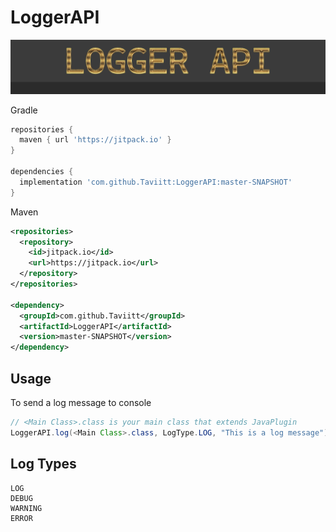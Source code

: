 # LoggerAPI
![Screenshot](LoggerAPIImg.png)

Gradle
```gradle
repositories {
  maven { url 'https://jitpack.io' }
}

dependencies {
  implementation 'com.github.Taviitt:LoggerAPI:master-SNAPSHOT'
}
```

Maven
```XML
<repositories>
  <repository>
    <id>jitpack.io</id>
    <url>https://jitpack.io</url>
  </repository>
</repositories>

<dependency>
  <groupId>com.github.Taviitt</groupId>
  <artifactId>LoggerAPI</artifactId>
  <version>master-SNAPSHOT</version>
</dependency>
```

## Usage
To send a log message to console
```java
// <Main Class>.class is your main class that extends JavaPlugin
LoggerAPI.log(<Main Class>.class, LogType.LOG, "This is a log message");
```

## Log Types
```
LOG
DEBUG
WARNING
ERROR
```
